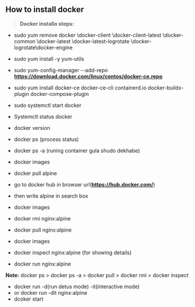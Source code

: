 ## How to install docker

> **Docker installo steps:**
- sudo yum remove docker \docker-client \docker-client-latest \docker-common \docker-latest \docker-latest-logrotate \docker-logrotate\docker-engine
- sudo yum install -y yum-utils
- sudo yum-config-manager --add-repo **https://download.docker.com/linux/centos/docker-ce.repo**
- sudo yum install docker-ce docker-ce-cli containerd.io docker-buildx-plugin docker-compose-plugin
- sudo systemctl start docker

- Systemctl status docker
-  docker version
- docker ps  (process status)
- docker ps -a (runing container gula shudo dekhabe)
- docker images
- docker pull alpine
- go to docker hub in browser url(**https://hub.docker.com/**)
- then write  alpine  in search box

- docker images
- docker rmi nginx:alpine
- docker pull nginx:alpine
- docker images
- docker inspect nginx:alpine (for showing details)
- docker run nginx:alpine 

**Note:** docker ps > docker ps -a > docker pull > docker rmi > docker inspect

- docker run -d(run detus mode) -it(interactive mode)
- or docker run -dit nginx:alpine
- dcoker start 
